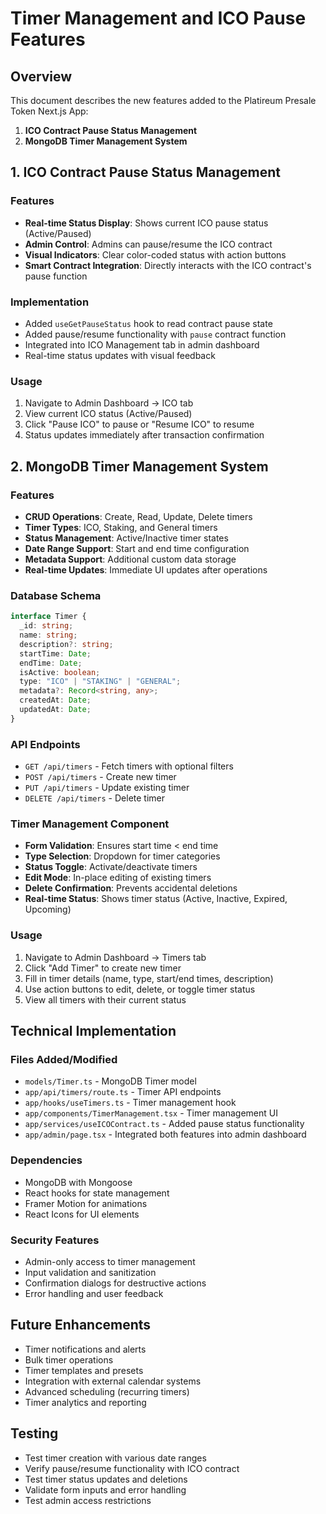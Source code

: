 # Timer Management and ICO Pause Features

## Overview
This document describes the new features added to the Platireum Presale Token Next.js App:

1. **ICO Contract Pause Status Management**
2. **MongoDB Timer Management System**

## 1. ICO Contract Pause Status Management

### Features
- **Real-time Status Display**: Shows current ICO pause status (Active/Paused)
- **Admin Control**: Admins can pause/resume the ICO contract
- **Visual Indicators**: Clear color-coded status with action buttons
- **Smart Contract Integration**: Directly interacts with the ICO contract's pause function

### Implementation
- Added `useGetPauseStatus` hook to read contract pause state
- Added pause/resume functionality with `pause` contract function
- Integrated into ICO Management tab in admin dashboard
- Real-time status updates with visual feedback

### Usage
1. Navigate to Admin Dashboard → ICO tab
2. View current ICO status (Active/Paused)
3. Click "Pause ICO" to pause or "Resume ICO" to resume
4. Status updates immediately after transaction confirmation

## 2. MongoDB Timer Management System

### Features
- **CRUD Operations**: Create, Read, Update, Delete timers
- **Timer Types**: ICO, Staking, and General timers
- **Status Management**: Active/Inactive timer states
- **Date Range Support**: Start and end time configuration
- **Metadata Support**: Additional custom data storage
- **Real-time Updates**: Immediate UI updates after operations

### Database Schema
```typescript
interface Timer {
  _id: string;
  name: string;
  description?: string;
  startTime: Date;
  endTime: Date;
  isActive: boolean;
  type: "ICO" | "STAKING" | "GENERAL";
  metadata?: Record<string, any>;
  createdAt: Date;
  updatedAt: Date;
}
```

### API Endpoints
- `GET /api/timers` - Fetch timers with optional filters
- `POST /api/timers` - Create new timer
- `PUT /api/timers` - Update existing timer
- `DELETE /api/timers` - Delete timer

### Timer Management Component
- **Form Validation**: Ensures start time < end time
- **Type Selection**: Dropdown for timer categories
- **Status Toggle**: Activate/deactivate timers
- **Edit Mode**: In-place editing of existing timers
- **Delete Confirmation**: Prevents accidental deletions
- **Real-time Status**: Shows timer status (Active, Inactive, Expired, Upcoming)

### Usage
1. Navigate to Admin Dashboard → Timers tab
2. Click "Add Timer" to create new timer
3. Fill in timer details (name, type, start/end times, description)
4. Use action buttons to edit, delete, or toggle timer status
5. View all timers with their current status

## Technical Implementation

### Files Added/Modified
- `models/Timer.ts` - MongoDB Timer model
- `app/api/timers/route.ts` - Timer API endpoints
- `app/hooks/useTimers.ts` - Timer management hook
- `app/components/TimerManagement.tsx` - Timer management UI
- `app/services/useICOContract.ts` - Added pause status functionality
- `app/admin/page.tsx` - Integrated both features into admin dashboard

### Dependencies
- MongoDB with Mongoose
- React hooks for state management
- Framer Motion for animations
- React Icons for UI elements

### Security Features
- Admin-only access to timer management
- Input validation and sanitization
- Confirmation dialogs for destructive actions
- Error handling and user feedback

## Future Enhancements
- Timer notifications and alerts
- Bulk timer operations
- Timer templates and presets
- Integration with external calendar systems
- Advanced scheduling (recurring timers)
- Timer analytics and reporting

## Testing
- Test timer creation with various date ranges
- Verify pause/resume functionality with ICO contract
- Test timer status updates and deletions
- Validate form inputs and error handling
- Test admin access restrictions 